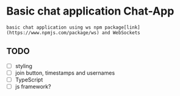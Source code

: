 # Basic chat application Chat-App
    basic chat application using ws npm package[link](https://www.npmjs.com/package/ws) and WebSockets

## TODO
- [ ] styling
- [ ] join button, timestamps and usernames
- [ ] TypeScript
- [ ] js framework?

